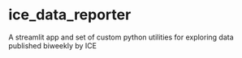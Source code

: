 # ice_data_reporter
A streamlit app and set of custom python utilities for exploring data published biweekly by ICE
